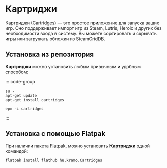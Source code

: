 # Картриджи 

Картриджи (Сartridges) — это простое приложение для запуска ваших игр. Оно поддерживает импорт игр из Steam, Lutris, Heroic и других без необходимости входа в систему. Вы можете сортировать и скрывать игры или загружать обложки из SteamGridDB.

## Установка из репозитория

**Картриджи** можно установить любым привычным и удобным способом:

::: code-group

```shell[apt-get]
su -
apt-get update
apt-get install cartridges
```
```shell[epm]
epm -i cartridges
```
:::


## Установка c помощью Flatpak <Badge type="info" text="flatpak" />

При наличии пакета [Flatpak](/flatpak), можно установить **Картриджи** одной командой:

```shell
flatpak install flathub hu.kramo.Cartridges
```